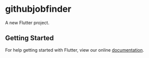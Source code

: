 # githubjobfinder

A new Flutter project.

## Getting Started

For help getting started with Flutter, view our online
[documentation](https://flutter.io/).
